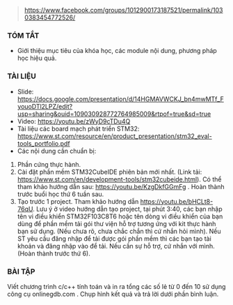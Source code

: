 > https://www.facebook.com/groups/1012900173187521/permalink/1030383454772526/
### TÓM TẮT
- Giới thiệu mục tiêu của khóa học, các module nội dung, phương pháp học hiệu quả.

### TÀI LIỆU
- Slide: https://docs.google.com/presentation/d/14HGMAVWCKJ_bn4mwMTf_FyouoDTl2LPZ/edit?usp=sharing&ouid=109030928772764985009&rtpof=true&sd=true
- Video: https://youtu.be/zWyD9cTDu4Q
- Tài liệu các board mạch phát triển STM32: https://www.st.com/resource/en/product_presentation/stm32_eval-tools_portfolio.pdf
- Các nội dung cần chuẩn bị:
1. Phần cứng thực hành.
2. Cài đặt phần mềm STM32CubeIDE phiên bản mới nhất. (Link tải: https://www.st.com/en/development-tools/stm32cubeide.html). Có thể tham khảo hướng dẫn sau: https://youtu.be/KzgDkfGGmFg . Hoàn thành trước buổi học thứ 6 tuần sau.
3. Tạo trước 1 project. Tham khảo hướng dẫn https://youtu.be/bHCLt8-76qU.
Lưu ý ở video hướng dẫn tạo project, tại phút 3:40, các bạn nhập tên vi điều khiển STM32F103C8T6 hoặc tên dòng vi điều khiển của bạn dùng để phần mềm tải gói thư viện hỗ trợ tương ứng với kit thực hành bạn sử dụng. (Nếu chưa rõ, chưa chắc chắn thì cứ nhắn hỏi mình). Nếu ST yêu cầu đăng nhập để tải được gói phần mềm thì các bạn tạo tài khoản và đăng nhập vào để tải. Nếu cần sự hỗ trợ, cứ nhắn với mình. (Hoàn thành trước thứ 6).

### BÀI TẬP
Viết chương trình c/c++ tính toán và in ra tổng các số lẻ từ 0 đến 10 sử dụng công cụ onlinegdb.com .
Chụp hình kết quả và trả lời dưới phần bình luận.
